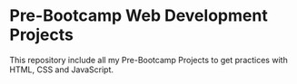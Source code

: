 # Pre-Bootcamp Web Development Projects
This repository include all my Pre-Bootcamp Projects to get practices with HTML, CSS and JavaScript.